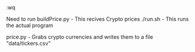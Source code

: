 
:wq

Need to run
buildPrice.py - This recives Crypto prices
./run.sh - This runs the actual program

price.py - Grabs crypto currencies and writes them to a file "data/tickers.csv"

